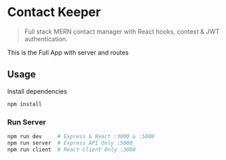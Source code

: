 # Contact Keeper

> Full stack MERN contact manager with React hooks, context & JWT authentication.

This is the Full App with server and routes

## Usage

Install dependencies

```bash
npm install
```

### Run Server

```bash
npm run dev     # Express & React :3000 & :5000
npm run server  # Express API Only :5000
npm run client  # React Client Only :3000
```
